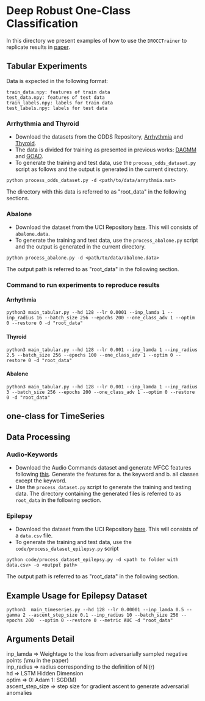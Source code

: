 # Deep Robust One-Class Classification 
In this directory we present examples of how to use the `DROCCTrainer` to replicate results in [paper](https://arxiv.org/abs/2002.12718).


## Tabular Experiments
Data is expected in the following format:
```
train_data.npy: features of train data
test_data.npy: features of test data
train_labels.npy: labels for train data
test_labels.npy: labels for test data
```

### Arrhythmia and Thyroid
* Download the datasets from the ODDS Repository, [Arrhythmia](http://odds.cs.stonybrook.edu/arrhythmia-dataset/) and [Thyroid](http://odds.cs.stonybrook.edu/annthyroid-dataset/). 
* The data is divided for training as presented in previous works: [DAGMM](https://openreview.net/forum?id=BJJLHbb0-) and [GOAD](https://openreview.net/forum?id=H1lK_lBtvS).
* To generate the training and test data, use the `process_odds_dataset.py` script as follows and the output is generated in the current directory.
```
python process_odds_dataset.py -d <path/to/data/arrythmia.mat>
```
The directory with this data is referred to as "root_data" in the following sections.

### Abalone
* Download the dataset from the UCI Repository [here](http://archive.ics.uci.edu/ml/datasets/Abalone). This will consists of `abalone.data`. 
* To generate the training and test data, use the `process_abalone.py` script and the output is generated in the current directory.
```
python process_abalone.py -d <path/to/data/abalone.data>
```
The output path is referred to as "root_data" in the following section.

### Command to run experiments to reproduce results
#### Arrhythmia
```
python3 main_tabular.py --hd 128 --lr 0.0001 --inp_lamda 1 --inp_radius 16 --batch_size 256 --epochs 200 --one_class_adv 1 --optim 0 --restore 0 -d "root_data"
```

#### Thyroid
```
python3 main_tabular.py --hd 128 --lr 0.001 --inp_lamda 1 --inp_radius 2.5 --batch_size 256 --epochs 100 --one_class_adv 1 --optim 0 --restore 0 -d "root_data"
```

#### Abalone 
```
python3 main_tabular.py --hd 128 --lr 0.001 --inp_lamda 1 --inp_radius 3 --batch_size 256 --epochs 200 --one_class_adv 1 --optim 0 --restore 0 -d "root_data"
```


## one-class for TimeSeries

## Data Processing
### Audio-Keywords
* Download the Audio Commands dataset and generate MFCC features following [this](https://github.com/microsoft/EdgeML/tree/master/examples/pytorch/FastCells/KWS-training). Generate the features for a. the keyword and b. all classes except the keyword.
* Use the `process_dataset.py` script to generate the training and testing data. The directory containing the generated files is referred to as `root_data` in the following section.

### Epilepsy
* Download the dataset from the UCI Repository [here](https://archive.ics.uci.edu/ml/datasets/Epileptic+Seizure+Recognition). This will consists of a `data.csv` file. 
* To generate the training and test data, use the `code/process_dataset_epilepsy.py` script

```
python code/process_dataset_epilepsy.py -d <path to folder with data.csv> -o <output path>
```
The output path is referred to as "root_data" in the following section.


## Example Usage for Epilepsy Dataset
```
python3  main_timeseries.py --hd 128 --lr 0.00001 --inp_lamda 0.5 --gamma 2 --ascent_step_size 0.1 --inp_radius 10 --batch_size 256 --epochs 200  --optim 0 --restore 0 --metric AUC -d "root_data"
```

## Arguments Detail
inp_lamda => Weightage to the loss from adversarially sampled negative points (\mu in the paper)  
inp_radius => radius corresponding to the definition of Ni(r)  
hd => LSTM Hidden Dimension  
optim => 0: Adam   1: SGD(M)  
ascent_step_size => step size for gradient ascent to generate adversarial anomalies

